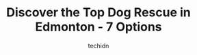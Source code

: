 ---
layout: ampstory
image: https://i0.wp.com/www.auto.or.id/wp-content/uploads/2023/06/dogs-with-wings-assistance-dog-society-0-edmonton-1686322733.jpeg?resize=640,853
author: techidn
featured: false
description: Edmonton, Alberta, Canada is a haven for Dog Rescue enthusiasts, boasting an impressive array of 7 top-notch establishments. Whether youre a seasoned connoisseur or simply curious to explor
title: Discover the Top Dog Rescue in Edmonton - 7 Options
cover:
   title: Discover the Top Dog Rescue in Edmonton - 7 Options
   subtitle: AUTO.OR.ID
   background: https://www.auto.or.id/wp-content/uploads/2023/06/dogs-with-wings-assistance-dog-society-0-edmonton-1686322733.jpeg

pages: 
 - layout: thirds
   top: <h1>#1 Animal Care & Control Centre</h1>
   bottom: "<p>I dropped of a kitty we found at work. The intake was painless and you couod tell the staff genuinely cared about animals.All my questions were answered and my kittyworri</p>"
   background: https://www.auto.or.id/wp-content/uploads/2023/06/dogs-with-wings-assistance-dog-society-1-edmonton-1686322736.jpeg
   backgroundblur: true
 - layout: thirds
   top: <h1>#2 Infinite Woofs Animal Rescue</h1>
   bottom: "<p>11519 160 St NW, Edmonton, AB T5M 3V9, Canada</p>"
   background: https://www.auto.or.id/wp-content/uploads/2023/06/dogs-with-wings-assistance-dog-society-2-edmonton-1686322736.jpeg
   cta:
      link: https://www.auto.or.id/discover-the-top-dog-rescue-in-edmonton-7-options/
      text: Discover the Top Dog Rescue in Edmonton - 7 Options
 - layout: thirds
   top: <h1>#3 Pet Valu</h1>
   bottom: "<p>#240 Westmount Centre 111 Ave. &, Groat Rd NW, Edmonton, AB T5M 3L7, Canada</p>"
   background: https://images.unsplash.com/photo-1568738836391-d15d766832ad?ixlib=rb-4.0.3&ixid=MnwxMjA3fDB8MHxwaG90by1wYWdlfHx8fGVufDB8fHx8&auto=format&fit=crop&w=640&h=853&q=80
   cta:
      link: https://www.auto.or.id/discover-the-top-dog-rescue-in-edmonton-7-options/
      text: Discover the Top Dog Rescue in Edmonton - 7 Options
 - layout: thirds
   top: <h1>#4 Whitecourt Homeless Animal Rescue Foundation</h1>
   bottom: "<p>10724 124 St, Edmonton, AB T5M 0H1, Canada</p>"
   background: https://images.unsplash.com/photo-1582834202430-ddcd18987a61?ixlib=rb-4.0.3&ixid=MnwxMjA3fDB8MHxwaG90by1wYWdlfHx8fGVufDB8fHx8&auto=format&fit=crop&w=640&h=853&q=80
   cta:
      link: https://www.auto.or.id/discover-the-top-dog-rescue-in-edmonton-7-options/
      text: Discover the Top Dog Rescue in Edmonton - 7 Options
 - layout: thirds
   top: <h1>#5 Pet Valu</h1>
   bottom: "<p>5241 167 Ave NW, Edmonton, AB T5Y 0L2, Canada</p>"
   background: https://images.unsplash.com/photo-1542362567-b07e54358753?ixlib=rb-4.0.3&ixid=MnwxMjA3fDB8MHxwaG90by1wYWdlfHx8fGVufDB8fHx8&auto=format&fit=crop&w=640&h=853&q=80
   cta:
      link: https://www.auto.or.id/discover-the-top-dog-rescue-in-edmonton-7-options/
      text: Discover the Top Dog Rescue in Edmonton - 7 Options
 - layout: thirds
   top: <h1>#6 Pet Valu</h1>
   bottom: "<p>1010 Webber Greens Dr NW, Edmonton, AB T5T 4K5, Canada</p>"
   background: https://images.unsplash.com/photo-1594420307680-4e404e105d86?ixlib=rb-4.0.3&ixid=MnwxMjA3fDB8MHxwaG90by1wYWdlfHx8fGVufDB8fHx8&auto=format&fit=crop&w=640&h=853&q=80
   cta:
      link: https://www.auto.or.id/discover-the-top-dog-rescue-in-edmonton-7-options/
      text: Discover the Top Dog Rescue in Edmonton - 7 Options
 - layout: thirds
   top: <h1>#7 PAWS For Life Rescue and Daycare</h1>
   bottom: "<p>12215 William Short Rd NW, Edmonton, AB T5B 2B7, Canada</p>"
   background: https://images.unsplash.com/photo-1629661414961-62b0d03007ab?ixlib=rb-4.0.3&ixid=MnwxMjA3fDB8MHxwaG90by1wYWdlfHx8fGVufDB8fHx8&auto=format&fit=crop&w=640&h=853&q=80
   cta:
      link: https://www.auto.or.id/discover-the-top-dog-rescue-in-edmonton-7-options/
      text: Discover the Top Dog Rescue in Edmonton - 7 Options
 - layout: thirds
   middle: Continue reading...
   background: https://images.unsplash.com/photo-1596639410348-8470f7fa9f84?ixlib=rb-4.0.3&ixid=MnwxMjA3fDB8MHxwaG90by1wYWdlfHx8fGVufDB8fHx8&auto=format&fit=crop&w=640&h=853&q=80
   cta:
      link: https://www.auto.or.id/discover-the-top-dog-rescue-in-edmonton-7-options/
      text: Discover the Top Dog Rescue in Edmonton - 7 Options

---